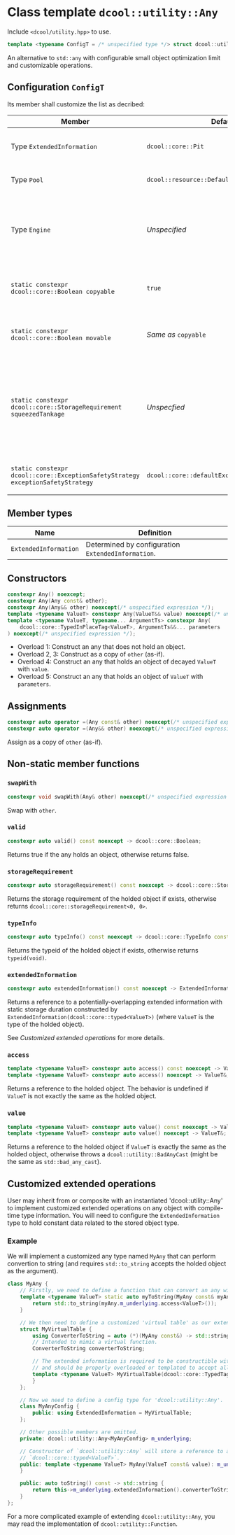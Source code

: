 # Class template `dcool::utility::Any`

Include `<dcool/utility.hpp>` to use.

```cpp
template <typename ConfigT = /* unspecified type */> struct dcool::utility::Any;
```

An alternative to `std::any` with configurable small object optimization limit and customizable operations.

## Configuration `ConfigT`

Its member shall customize the list as decribed:

| Member | Default | Behavior |
| - | - | - |
| Type `ExtendedInformation` | `dcool::core::Pit` | See *Customized extended operations* for more details. |
| Type `Pool` | `dcool::resource::DefaultPool` | The dynamic memory resource of any. |
| Type `Engine` | *Unspecified* | Provided `Engine engine`, `engine.pool()` shall evaluate to a reference to `Pool` for dynamic memory management. |
| `static constexpr dcool::core::Boolean copyable` | `true` | The any shall be copyable if it takes value `true`; otherwise non-copyable. |
| `static constexpr dcool::core::Boolean movable` | *Same as* `copyable` | The any shall be moveable if it takes value `true`; otherwise non-moveable. |
| `static constexpr dcool::core::StorageRequirement squeezedTankage` | *Unspecfied* | If the item to be stored is storable in a statically allocated storage of `squeezedTankage`, implementation would attempt to avoid dynamic allocation. |
| `static constexpr dcool::core::ExceptionSafetyStrategy exceptionSafetyStrategy` | `dcool::core::defaultExceptionSafetyStrategy` | The default exception safety strategy of all operations. |

## Member types

| Name | Definition |
| - | - |
| `ExtendedInformation` | Determined by configuration `ExtendedInformation`. |

## Constructors

```cpp
constexpr Any() noexcept;
constexpr Any(Any const& other);
constexpr Any(Any&& other) noexcept(/* unspecified expression */);
template <typename ValueT> constexpr Any(ValueT&& value) noexcept(/* unspecified expression */);
template <typename ValueT, typename... ArgumentTs> constexpr Any(
	dcool::core::TypedInPlaceTag<ValueT>, ArgumentTs&&... parameters
) noexcept(/* unspecified expression */);
```

- Overload 1: Construct an any that does not hold an object.
- Overload 2, 3: Construct as a copy of `other` (as-if).
- Overload 4: Construct an any that holds an object of decayed `ValueT` with `value`.
- Overload 5: Construct an any that holds an object of `ValueT` with `parameters`.

## Assignments

```cpp
constexpr auto operator =(Any const& other) noexcept(/* unspecified expression */) -> Any&;
constexpr auto operator =(Any&& other) noexcept(/* unspecified expression */) -> Any&;
```

Assign as a copy of `other` (as-if).

## Non-static member functions

### `swapWith`

```cpp
constexpr void swapWith(Any& other) noexcept(/* unspecified expression */);
```

Swap with `other`.

### `valid`

```cpp
constexpr auto valid() const noexcept -> dcool::core::Boolean;
```

Returns true if the any holds an object, otherwise returns false.

### `storageRequirement`

```cpp
constexpr auto storageRequirement() const noexcept -> dcool::core::StorageRequirement;
```

Returns the storage requirement of the holded object if exists, otherwise returns `dcool::core::storageRequirement<0, 0>`.

### `typeInfo`

```cpp
constexpr auto typeInfo() const noexcept -> dcool::core::TypeInfo const&
```

Returns the typeid of the holded object if exists, otherwise returns `typeid(void)`.

### `extendedInformation`

```cpp
constexpr auto extendedInformation() const noexcept -> ExtendedInformation const&
```

Returns a reference to a potentially-overlapping extended information with static storage duration constructed by `ExtendedInformation(dcool::core::typed<ValueT>)` (where `ValueT` is the type of the holded object).

See *Customized extended operations* for more details.

### `access`

```cpp
template <typename ValueT> constexpr auto access() const noexcept -> ValueT const&;
template <typename ValueT> constexpr auto access() noexcept -> ValueT&;
```

Returns a reference to the holded object. The behavior is undefined if `ValueT` is not exactly the same as the holded object.

### `value`

```cpp
template <typename ValueT> constexpr auto value() const noexcept -> ValueT const&;
template <typename ValueT> constexpr auto value() noexcept -> ValueT&;
```

Returns a reference to the holded object if `ValueT` is exactly the same as the holded object, otherwise throws a `dcool::utility::BadAnyCast` (might be the same as `std::bad_any_cast`).

## Customized extended operations

User may inherit from or composite with an instantiated 'dcool::utility::Any' to implement customized extended operations on any object with compile-time type information. You will need to configure the `ExtendedInformation` type to hold constant data related to the stored object type.

### Example

We will implement a customized any type named `MyAny` that can perform convertion to string (and requires `std::to_string` accepts the holded object as the argument).

```cpp
class MyAny {
	// Firstly, we need to define a function that can convert an any with statically known holded object type to string.
	template <typename ValueT> static auto myToString(MyAny const& myAny) -> std::string {
		return std::to_string(myAny.m_underlying.access<ValueT>());
	}

	// We then need to define a customized 'virtual table' as our extended information.
	struct MyVirtualTable {
		using ConverterToString = auto (*)(MyAny const&) -> std::string;
		// Intended to mimic a virtual function.
		ConverterToString converterToString;

		// The extended information is required to be constructible with a single argument of type `dcool::core::TypedTag<ValueT>`
		// and should be properly overloaded or templated to accept all possibly holded object types.
		template <typename ValueT> MyVirtualTable(dcool::core::TypedTag<ValueT>) noexcept: converterToString(myToString<ValueT>) {
		}
	};

	// Now we need to define a config type for 'dcool::utility::Any'.
	class MyAnyConfig {
		public: using ExtendedInformation = MyVirtualTable;
	};

	// Other possible members are omitted.
	private: dcool::utility::Any<MyAnyConfig> m_underlying;

	// Constructor of `dcool::utility::Any` will store a reference to an constant `MyVirtualTable` object constructed with
	// `dcool::core::typed<ValueT>`.
	public: template <typename ValueT> MyAny(ValueT const& value): m_underlying(value) {
	}

	public: auto toString() const -> std::string {
		return this->m_underlying.extendedInformation().converterToString(*this);
	}
};
```

For a more complicated example of extending `dcool::utility::Any`, you may read the implementation of `dcool::utility::Function`.
